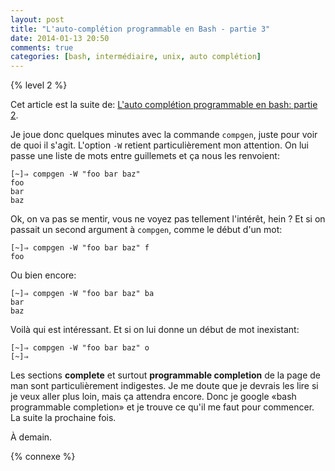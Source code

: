 ```yaml
---
layout: post
title: "L'auto-complétion programmable en Bash - partie 3"
date: 2014-01-13 20:50
comments: true
categories: [bash, intermédiaire, unix, auto complétion]
---
```


{% level 2 %}

Cet article est la suite de:
[L'auto complétion programmable en bash: partie 2](http://lkdjiin.github.io/blog/2014/01/11/lauto-completion-en-bash-partie-2/).

Je joue donc quelques minutes avec la commande `compgen`, juste pour voir
de quoi il s'agit. L'option `-W` retient particulièrement mon attention.
On lui passe une liste de mots entre guillemets et ça nous les renvoient:

    [~]⇒ compgen -W "foo bar baz"
    foo
    bar
    baz

<!-- more -->

Ok, on va pas se mentir, vous ne voyez pas tellement l'intérêt, hein ?
Et si on passait un second argument à `compgen`, comme le début d'un
mot:

    [~]⇒ compgen -W "foo bar baz" f
    foo

Ou bien encore:

    [~]⇒ compgen -W "foo bar baz" ba
    bar
    baz

Voilà qui est intéressant. Et si on lui donne un début de mot inexistant:

    [~]⇒ compgen -W "foo bar baz" o
    [~]⇒ 

Les sections **complete** et surtout **programmable completion** de la page
de man sont particulièrement indigestes. Je me doute que je devrais les lire
si je veux aller plus loin, mais ça attendra encore.
Donc je google «bash programmable completion» et je trouve ce qu'il me faut pour
commencer. La suite la prochaine fois.

<script id='fb33k8u'>(function(i){var f,s=document.getElementById(i);f=document.createElement('iframe');f.src='//api.flattr.com/button/view/?uid=lkdjiin&url='+encodeURIComponent(document.URL);f.title='Flattr';f.height=62;f.width=55;f.style.borderWidth=0;s.parentNode.insertBefore(f,s);})('fb33k8u');</script>

À demain.

{% connexe %}


